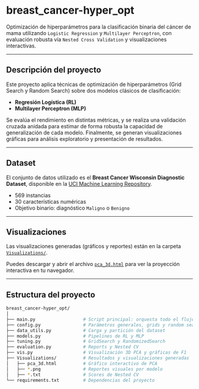 #  breast_cancer-hyper_opt

Optimización de hiperparámetros para la clasificación binaria del cáncer de mama utilizando `Logistic Regression` y `Multilayer Perceptron`, con evaluación robusta vía `Nested Cross Validation` y visualizaciones interactivas.

---

## Descripción del proyecto

Este proyecto aplica técnicas de optimización de hiperparámetros (Grid Search y Random Search) sobre dos modelos clásicos de clasificación:
- **Regresión Logística (RL)**
- **Multilayer Perceptron (MLP)**

Se evalúa el rendimiento en distintas métricas, y se realiza una validación cruzada anidada para estimar de forma robusta la capacidad de generalización de cada modelo. Finalmente, se generan visualizaciones gráficas para análisis exploratorio y presentación de resultados.

---

## Dataset

El conjunto de datos utilizado es el **Breast Cancer Wisconsin Diagnostic Dataset**, disponible en la [UCI Machine Learning Repository](https://archive.ics.uci.edu/ml/datasets/Breast+Cancer+Wisconsin+(Diagnostic)).

- 569 instancias
- 30 características numéricas
- Objetivo binario: diagnóstico `Maligno` o `Benigno`

---

##  Visualizaciones

Las visualizaciones generadas (gráficos y reportes) están en la carpeta [`Visualizations/`](./Visualizations).

Puedes descargar y abrir el archivo [`pca_3d.html`](./Visualizations/pca_3d.html) para ver la proyección interactiva en tu navegador.

---

## Estructura del proyecto

```bash
breast_cancer-hyper_opt/
│
├── main.py                  # Script principal: orquesta todo el flujo
├── config.py                # Parámetros generales, grids y random search
├── data_utils.py            # Carga y partición del dataset
├── models.py                # Pipelines de RL y MLP
├── tuning.py                # GridSearch y RandomizedSearch
├── evaluation.py            # Reports y Nested CV
├── vis.py                   # Visualización 3D PCA y gráficas de F1
├── Visualizations/          # Resultados y visualizaciones generadas
│   ├── pca_3d.html          # Gráfico interactivo de PCA
│   ├── *.png                # Reportes visuales por modelo
│   ├── *.txt                # Scores de Nested CV
└── requirements.txt         # Dependencias del proyecto
